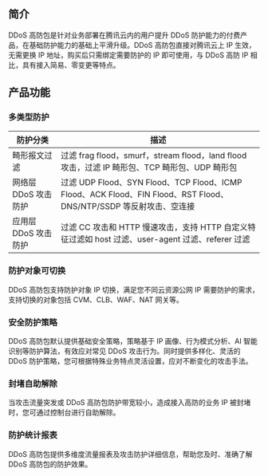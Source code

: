 ## 简介

DDoS 高防包是针对业务部署在腾讯云内的用户提升 DDoS 防护能力的付费产品，在基础防护能力的基础上平滑升级。DDoS 高防包直接对腾讯云上 IP 生效，无需更换 IP 地址，购买后只需绑定需要防护的 IP 即可使用，与 DDoS 高防 IP 相比，具有接入简易、零变更等特点。

## 产品功能
### 多类型防护

| 防护分类             | 描述                                                         |
| -------------------- | ------------------------------------------------------------ |
| 畸形报文过滤 | 过滤 frag flood，smurf，stream flood，land flood 攻击，过滤 IP 畸形包、TCP 畸形包、UDP 畸形包 |
| 网络层 DDoS 攻击防护 | 过滤 UDP Flood、SYN Flood、TCP Flood、ICMP Flood、ACK Flood、FIN Flood、RST Flood、DNS/NTP/SSDP 等反射攻击、空连接 |
| 应用层 DDoS 攻击防护 | 过滤 CC 攻击和 HTTP 慢速攻击，支持 HTTP 自定义特征过滤如 host 过滤、user-agent 过滤、referer 过滤 |

### 防护对象可切换
DDoS 高防包支持防护对象 IP 切换，满足您不同云资源公网 IP 需要防护的需求，支持切换的对象包括 CVM、CLB、WAF、NAT 网关等。

### 安全防护策略
DDoS 高防包默认提供基础安全策略，策略基于 IP 画像、行为模式分析、AI 智能识别等防护算法，有效应对常见 DDoS 攻击行为。同时提供多样化、灵活的 DDoS 防护策略，您可根据特殊业务特点灵活设置，应对不断变化的攻击手法。

### 封堵自助解除
当攻击流量突发或 DDoS 高防包防护带宽较小，造成接入高防的业务 IP 被封堵时，您可通过控制台进行自助解除。

### 防护统计报表
DDoS 高防包提供多维度流量报表及攻击防护详细信息，帮助您及时、准确了解 DDoS 高防包的防护效果。


